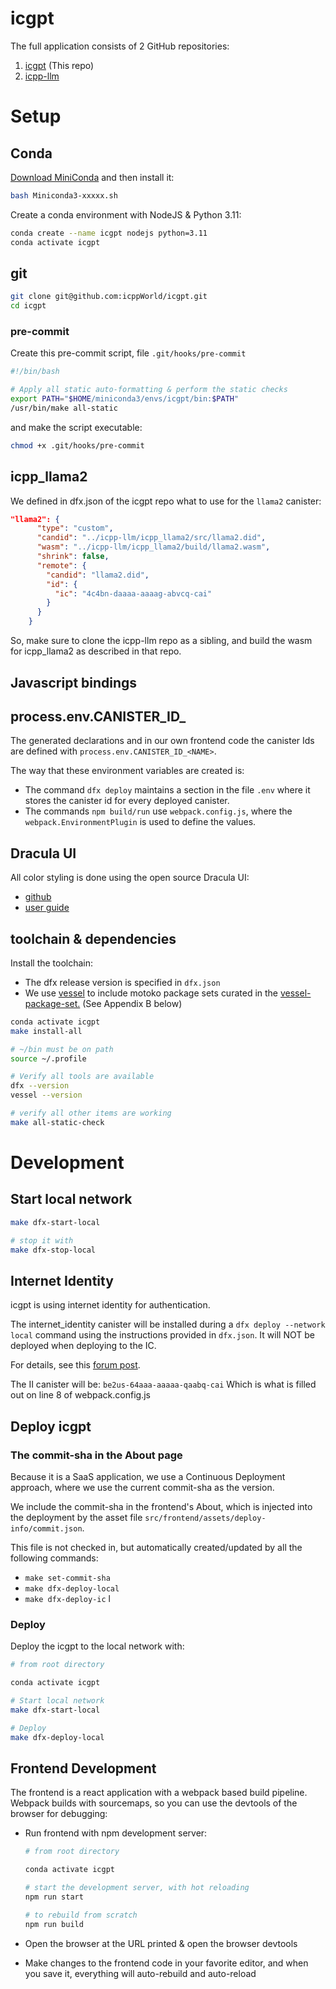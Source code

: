 # icgpt

The full application consists of 2 GitHub repositories:
1. [icgpt](https://github.com/icppWorld/icgpt)  (This repo)
2. [icpp-llm](https://github.com/icppWorld/icpp-llm)

# Setup

## Conda

[Download MiniConda](https://docs.conda.io/en/latest/miniconda.html#linux-installers) and then install it:

```bash
bash Miniconda3-xxxxx.sh
```

Create a conda environment with NodeJS & Python 3.11:

```bash
conda create --name icgpt nodejs python=3.11
conda activate icgpt
```

## git

```bash
git clone git@github.com:icppWorld/icgpt.git
cd icgpt
```

### pre-commit

Create this pre-commit script, file `.git/hooks/pre-commit`

```bash
#!/bin/bash

# Apply all static auto-formatting & perform the static checks
export PATH="$HOME/miniconda3/envs/icgpt/bin:$PATH"
/usr/bin/make all-static
```

and make the script executable:

```bash
chmod +x .git/hooks/pre-commit
```

## icpp_llama2

We defined in dfx.json of the icgpt repo what to use for the `llama2` canister:
```json
"llama2": {
      "type": "custom",
      "candid": "../icpp-llm/icpp_llama2/src/llama2.did",
      "wasm": "../icpp-llm/icpp_llama2/build/llama2.wasm",
      "shrink": false,
      "remote": {
        "candid": "llama2.did",
        "id": {
          "ic": "4c4bn-daaaa-aaaag-abvcq-cai"
        }
      }
    }
```

So, make sure to clone the icpp-llm repo as a sibling, and build the wasm for icpp_llama2 as described in that repo. 


## Javascript bindings 


## process.env.CANISTER_ID_<NAME>

The generated declarations and in our own frontend code the canister Ids are defined with `process.env.CANISTER_ID_<NAME>`.

The way that these environment variables are created is:
- The command `dfx deploy` maintains a section in the file `.env` where it stores the canister id for every deployed canister.
- The commands `npm build/run` use `webpack.config.js`, where the `webpack.EnvironmentPlugin` is used to define the values.


## Dracula UI

All color styling is done using the open source Dracula UI:
- [github](https://github.com/dracula/dracula-ui)
- [user guide](https://ui.draculatheme.com/) 



## toolchain & dependencies

Install the toolchain:

- The dfx release version is specified in `dfx.json`
- We use [vessel](https://github.com/dfinity/vessel) to include motoko package sets curated in the [vessel-package-set.](https://github.com/kritzcreek/vessel-package-set/tree/main/index) (See Appendix B below)

```bash
conda activate icgpt
make install-all

# ~/bin must be on path
source ~/.profile

# Verify all tools are available
dfx --version
vessel --version

# verify all other items are working
make all-static-check
```



# Development

## Start local network

```bash
make dfx-start-local

# stop it with
make dfx-stop-local
```

## Internet Identity

icgpt is using internet identity for authentication.

The internet_identity canister will be installed during a `dfx deploy --network local` command using the instructions provided in `dfx.json`. It will NOT be deployed when deploying to the IC.

For details, see this [forum post](https://forum.dfinity.org/t/problem-insalling-internet-identity-in-local-setup/20417/18).

The II canister will be: `be2us-64aaa-aaaaa-qaabq-cai`
Which is what is filled out on line 8 of webpack.config.js  

## Deploy icgpt

### The commit-sha in the About page
Because it is a SaaS application, we use a Continuous Deployment approach, where we use the current commit-sha as the version. 

We include the commit-sha in the frontend's About, which is injected into the deployment by the asset file `src/frontend/assets/deploy-info/commit.json`.

This file is not checked in, but automatically created/updated by all the following commands:
 - `make set-commit-sha`
 - `make dfx-deploy-local` 
 - `make dfx-deploy-ic`
l
### Deploy
Deploy the icgpt to the local network with:

```bash
# from root directory

conda activate icgpt

# Start local network
make dfx-start-local

# Deploy
make dfx-deploy-local
```



## Frontend Development

The frontend is a react application with a webpack based build pipeline. Webpack builds with sourcemaps, so you can use the devtools of the browser for debugging:

- Run frontend with npm development server:

  ```bash
  # from root directory
  
  conda activate icgpt
  
  # start the development server, with hot reloading
  npm run start
  
  # to rebuild from scratch
  npm run build
  ```

- Open the browser at the URL printed & open the browser devtools

- Make changes to the frontend code in your favorite editor, and when you save it, everything will auto-rebuild and auto-reload

